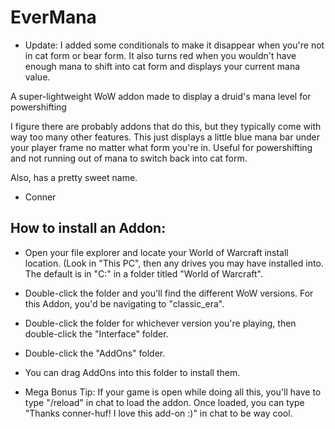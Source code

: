 # EverMana

- Update:
I added some conditionals to make it disappear when you're not in cat form or bear form. It also turns red when you wouldn't have enough mana to shift into cat form and displays your current mana value.

 A super-lightweight WoW addon made to display a druid's mana level for powershifting

I figure there are probably addons that do this, but they typically come with way too many other features. This just displays a little blue mana bar under your player frame no matter what form you're in. Useful for powershifting and not running out of mana to switch back into cat form.

Also, has a pretty sweet name.

- Conner

## How to install an Addon:
- Open your file explorer and locate your World of Warcraft install location. (Look in "This PC", then any drives you may have installed into. The default is in "C:" in a folder titled "World of Warcraft".
- Double-click the folder and you'll find the different WoW versions. For this Addon, you'd be navigating to "classic_era".
- Double-click the folder for whichever version you're playing, then double-click the "Interface" folder.
- Double-click the "AddOns" folder.
- You can drag AddOns into this folder to install them.

- Mega Bonus Tip: If your game is open while doing all this, you'll have to type "/reload" in chat to load the addon. Once loaded, you can type "Thanks conner-huf! I love this add-on :)" in chat to be way cool.
